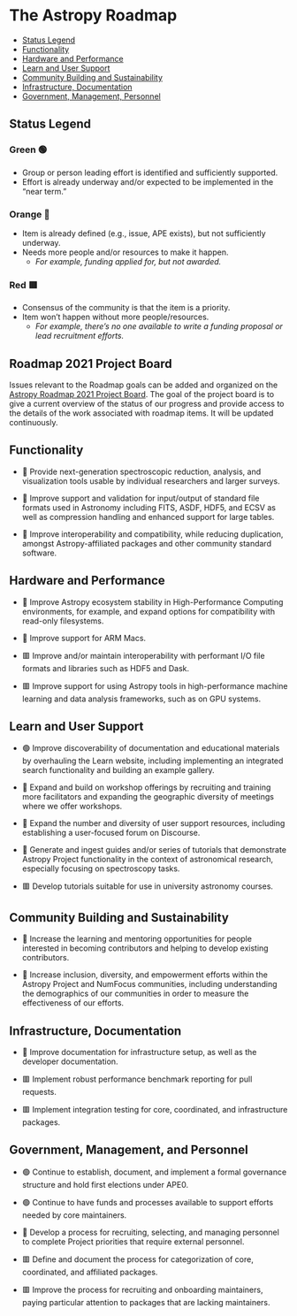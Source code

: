 # The Astropy Roadmap

- [Status Legend](#Status-Legend)
- [Functionality](#Functionality)
- [Hardware and Performance](#Hardware-and-Performance)
- [Learn and User Support](#Learn-and-User-Support)
- [Community Building and Sustainability](#Community-Building-and-Sustainability)
- [Infrastructure, Documentation](#Infrastructure,-Documentation)
- [Government, Management, Personnel](#Government,-Management,-Personnel)


## Status Legend

### Green :green_circle:
- Group or person leading effort is identified and sufficiently supported.
- Effort is already underway and/or expected to be implemented in the “near term.”

### Orange :large_orange_diamond:    
- Item is already defined (e.g., issue, APE exists), but not sufficiently underway.
- Needs more people and/or resources to make it happen. 
  - *For example, funding applied for, but not awarded.*
  
### Red :red_square:  
- Consensus of the community is that the item is a priority.
- Item won’t happen without more people/resources.
  - *For example, there’s no one available to write a funding proposal or lead recruitment efforts.*
  
## Roadmap 2021 Project Board

Issues relevant to the Roadmap goals can be added and organized on the [Astropy Roadmap 2021 Project Board](https://github.com/orgs/astropy/projects/7). The goal of the project board is to give a current overview of the status of our progress and provide access to the details of the work associated with roadmap items. It will be updated continuously.

## Functionality

- :large_orange_diamond: Provide next-generation spectroscopic reduction, analysis, and visualization tools usable by individual researchers and larger surveys.

- :large_orange_diamond: Improve support and validation for input/output of standard file formats used in Astronomy including FITS, ASDF, HDF5, and ECSV as well as compression handling and enhanced support for large tables.

- :large_orange_diamond: Improve interoperability and compatibility, while reducing duplication, amongst Astropy-affiliated packages and other community standard software.

## Hardware and Performance

- :large_orange_diamond: Improve Astropy ecosystem stability in High-Performance Computing environments, for example, and expand options for compatibility with read-only filesystems.

- :large_orange_diamond: Improve support for ARM Macs.

- :red_square: Improve and/or maintain interoperability with performant I/O file formats and libraries such as HDF5 and Dask.

- :red_square: Improve support for using Astropy tools in high-performance machine learning and data analysis frameworks, such as on GPU systems.

## Learn and User Support 

- :green_circle: Improve discoverability of documentation and educational materials by overhauling the Learn website, including implementing an integrated search functionality and building an example gallery.

- :large_orange_diamond: Expand and build on workshop offerings by recruiting and training more facilitators and expanding the geographic diversity of meetings where we offer workshops. 

- :large_orange_diamond: Expand the number and diversity of user support resources, including establishing a user-focused forum on Discourse.

- :large_orange_diamond: Generate and ingest guides and/or series of tutorials that demonstrate Astropy Project functionality in the context of astronomical research, especially focusing on spectroscopy tasks.

- :red_square: Develop tutorials suitable for use in university astronomy courses. 

## Community Building and Sustainability

- :large_orange_diamond: Increase the learning and mentoring opportunities for people interested in becoming contributors and helping to develop existing contributors.

- :large_orange_diamond: Increase inclusion, diversity, and empowerment efforts within the Astropy Project and NumFocus communities, including understanding the demographics of our communities in order to measure the effectiveness of our efforts.

## Infrastructure, Documentation

- :large_orange_diamond: Improve documentation for infrastructure setup, as well as the developer documentation.

- :red_square: Implement robust performance benchmark reporting for pull requests.

- :red_square: Implement integration testing for core, coordinated, and infrastructure packages.

## Government, Management, and Personnel

- :green_circle: Continue to establish, document, and implement a formal governance structure and hold first elections under APE0.

- :green_circle: Continue to have funds and processes available to support efforts needed by core maintainers.

- :large_orange_diamond: Develop a process for recruiting, selecting, and managing personnel to complete Project priorities that require external personnel.

- :red_square: Define and document the process for categorization of core, coordinated, and affiliated packages.

- :red_square: Improve the process for recruiting and onboarding maintainers, paying particular attention to packages that are lacking maintainers.

  


